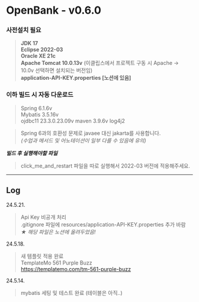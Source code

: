 # OpenBank - v0.6.0
### 사전설치 필요
> **JDK 17**   
> **Eclipse 2022-03**   
> **Oracle XE 21c**   
> **Apache Tomcat 10.0.13v** (이클립스에서 프로젝트 구동 시 Apache -> 10.0v 선택하면 설치되는 버전임)   
> **application-API-KEY.properties [노션에 있음]**  
   
### 이하 빌드 시 자동 다운로드
> Spring 6.1.6v   
> Mybatis 3.5.16v   
> ojdbc11 23.3.0.23.09v
> maven 3.9.6v
> log4j2   
   
> Spring 6과의 호환성 문제로 javaee 대신 jakarta를 사용합니다.    
> *(수업과 메서드 및 어노테이션이 일부 다를 수 있음에 유의)*   
   
***빌드 후 실행해야할 파일***   
> click_me_and_restart 파일을 따로 실행해서 2022-03 버전에 적용해주세요.      
   
---   
## Log

24.5.21.   
> Api Key 비공개 처리   
> .gitignore 파일에 resources/application-API-KEY.properties 추가 바람   
> *★ 해당 파일은 노션에 올려두었음!*   
   
24.5.18.   
> 새 템플릿 적용 완료   
TemplateMo 561 Purple Buzz   
https://templatemo.com/tm-561-purple-buzz   
   
24.5.14.
> mybatis 세팅 및 테스트 완료 (테이블은 아직..)      
